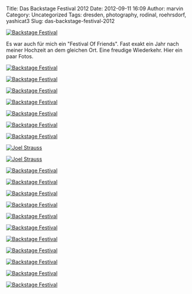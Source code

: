 Title: Das Backstage Festival 2012
Date: 2012-09-11 16:09
Author: marvin
Category: Uncategorized
Tags: dresden, photography, rodinal, roehrsdorf, yashicat3
Slug: das-backstage-festival-2012

[![Backstage
Festival](http://farm9.staticflickr.com/8035/7970275210_cc09c5c318_c.jpg)](http://www.flickr.com/photos/marvinxsteadfast/7970275210/ "Backstage Festival by marvinxsteadfast, on Flickr, via Patr")

Es war auch für mich ein "Festival Of Friends". Fast exakt ein Jahr nach
meiner Hochzeit an dem gleichen Ort. Eine freudige Wiederkehr. Hier ein
paar Fotos.

[![Backstage
Festival](http://farm9.staticflickr.com/8179/7970272762_0b86446215_c.jpg)](http://www.flickr.com/photos/marvinxsteadfast/7970272762/ "Backstage Festival by marvinxsteadfast, on Flickr, via Patr")

[![Backstage
Festival](http://farm9.staticflickr.com/8041/7970273144_b23805c0c6_c.jpg)](http://www.flickr.com/photos/marvinxsteadfast/7970273144/ "Backstage Festival by marvinxsteadfast, on Flickr, via Patr")

[![Backstage
Festival](http://farm9.staticflickr.com/8319/7970273864_9ffbe7457e_c.jpg)](http://www.flickr.com/photos/marvinxsteadfast/7970273864/ "Backstage Festival by marvinxsteadfast, on Flickr, via Patr")

[![Backstage
Festival](http://farm9.staticflickr.com/8441/7970276098_8f99a990da_c.jpg)](http://www.flickr.com/photos/marvinxsteadfast/7970276098/ "Backstage Festival by marvinxsteadfast, on Flickr, via Patr")

[![Backstage
Festival](http://farm9.staticflickr.com/8305/7970277002_7825fb3c65_c.jpg)](http://www.flickr.com/photos/marvinxsteadfast/7970277002/ "Backstage Festival by marvinxsteadfast, on Flickr, via Patr")

[![Backstage
Festival](http://farm9.staticflickr.com/8462/7970278108_ce81a326a5_c.jpg)](http://www.flickr.com/photos/marvinxsteadfast/7970278108/ "Backstage Festival by marvinxsteadfast, on Flickr, via Patr")

[![Backstage
Festival](http://farm9.staticflickr.com/8441/7970279382_e0d7b32bb3_c.jpg)](http://www.flickr.com/photos/marvinxsteadfast/7970279382/ "Backstage Festival by marvinxsteadfast, on Flickr, via Patr")

[![Joel
Strauss](http://farm9.staticflickr.com/8030/7970280108_6a31270b17_c.jpg)](http://www.flickr.com/photos/marvinxsteadfast/7970280108/ "Joel Strauss by marvinxsteadfast, on Flickr, via Patr")

[![Joel
Strauss](http://farm9.staticflickr.com/8037/7970280916_4fa09a8d9a_c.jpg)](http://www.flickr.com/photos/marvinxsteadfast/7970280916/ "Joel Strauss by marvinxsteadfast, on Flickr, via Patr")

[![Backstage
Festival](http://farm9.staticflickr.com/8319/7970441578_c0d2d9c9bc_c.jpg)](http://www.flickr.com/photos/marvinxsteadfast/7970441578/ "Backstage Festival by marvinxsteadfast, on Flickr, via Patr")

[![Backstage
Festival](http://farm9.staticflickr.com/8322/7970440670_a6c23bb5fc_c.jpg)](http://www.flickr.com/photos/marvinxsteadfast/7970440670/ "Backstage Festival by marvinxsteadfast, on Flickr, via Patr")

[![Backstage
Festival](http://farm9.staticflickr.com/8300/7970439634_1f897fdab0_c.jpg)](http://www.flickr.com/photos/marvinxsteadfast/7970439634/ "Backstage Festival by marvinxsteadfast, on Flickr, via Patr")

[![Backstage
Festival](http://farm9.staticflickr.com/8309/7975853204_2e82e08a77_c.jpg)](http://www.flickr.com/photos/marvinxsteadfast/7975853204/ "Backstage Festival by marvinxsteadfast, on Flickr, via Patr")

[![Backstage
Festival](http://farm9.staticflickr.com/8040/7975852796_2dc051c85a_c.jpg)](http://www.flickr.com/photos/marvinxsteadfast/7975852796/ "Backstage Festival by marvinxsteadfast, on Flickr, via Patr")

[![Backstage
Festival](http://farm9.staticflickr.com/8304/7975852442_73f3d04ec2_c.jpg)](http://www.flickr.com/photos/marvinxsteadfast/7975852442/ "Backstage Festival by marvinxsteadfast, on Flickr, via Patr")

[![Backstage
Festival](http://farm9.staticflickr.com/8322/7975851047_cb6885010c_c.jpg)](http://www.flickr.com/photos/marvinxsteadfast/7975851047/ "Backstage Festival by marvinxsteadfast, on Flickr, via Patr")

[![Backstage
Festival](http://farm9.staticflickr.com/8038/7975851512_a0d04f3720_c.jpg)](http://www.flickr.com/photos/marvinxsteadfast/7975851512/ "Backstage Festival by marvinxsteadfast, on Flickr, via Patr")

[![Backstage
Festival](http://farm9.staticflickr.com/8177/7975851158_2b9218f0c6_c.jpg)](http://www.flickr.com/photos/marvinxsteadfast/7975851158/ "Backstage Festival by marvinxsteadfast, on Flickr, via Patr")

[![Backstage
Festival](http://farm9.staticflickr.com/8450/7975850025_dcc0f47ac9_c.jpg)](http://www.flickr.com/photos/marvinxsteadfast/7975850025/ "Backstage Festival by marvinxsteadfast, on Flickr, via Patr")

[![Backstage
Festival](http://farm9.staticflickr.com/8172/7975850718_f7b057f286_c.jpg)](http://www.flickr.com/photos/marvinxsteadfast/7975850718/ "Backstage Festival by marvinxsteadfast, on Flickr, via Patr")


